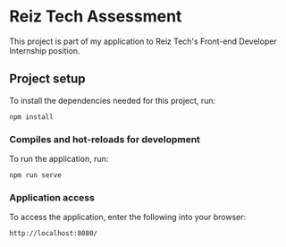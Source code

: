 # Reiz Tech Assessment

This project is part of my application to Reiz Tech's Front-end Developer Internship position.

## Project setup
To install the dependencies needed for this project, run:
```
npm install
```

### Compiles and hot-reloads for development
To run the application, run:
```
npm run serve
```

### Application access
To access the application, enter the following into your browser:
```
http://localhost:8080/ 
```

